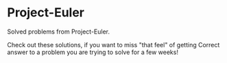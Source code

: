 # Project-Euler
Solved problems from Project-Euler.

Check out these solutions, if you want to miss "that feel" of getting Correct answer 
to a problem you are trying to solve for a few weeks!
